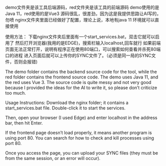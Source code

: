 demo文件夹是该工具后端源码，red文件夹是该工具的前端源码
demo使用的是Java 11，red使用的是Vue3
源码很乱，很差劲，因为这是我提供思路让AI写的，勿喷
nginx文件夹里面已经做好了配置，理论上说，本地有java 11 环境就可以直接使用


使用方法：
下载nginx文件夹后里面有一个start_services.bat，双击它就可以启用了
然后打开浏览器(我用的是EDGE)，搜索栏输入localhost,回车就行
如果前端页面无法正常打开，说明有程序正在使用80端口，可以搜索如何查看并杀死80端口的进程
进入页面后就可以上传你的SYNC文件了。（必须是同一局的SYNC文件，否则会报错)

The demo folder contains the backend source code for the tool, while the red folder contains the frontend source code. The demo uses Java 11, and the red uses Vue 3. The source code is quite messy and not very good because I provided the ideas for the AI to write it, so please don’t criticize too much.

Usage Instructions:
Download the nginx folder; it contains a start_services.bat file. Double-click it to start the services.

Then, open your browser (I used Edge) and enter localhost in the address bar, then hit Enter.

If the frontend page doesn’t load properly, it means another program is using port 80. You can search for how to check and kill processes using port 80.

Once you access the page, you can upload your SYNC files (they must be from the same session, or an error will occur).
